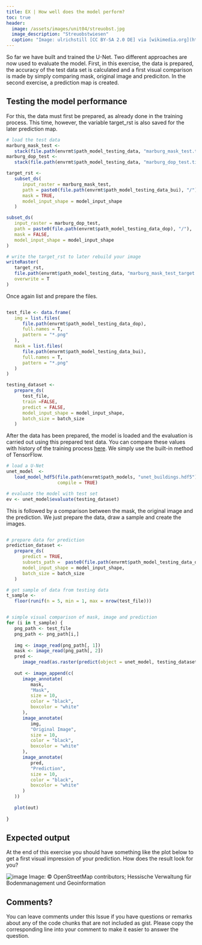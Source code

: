 ```yaml
---
title: EX | How well does the model perform?
toc: true
header:
  image: /assets/images/unit04/streuobst.jpg
  image_description: "Streuobstwiesen"
  caption: "Image: ulrichstill [CC BY-SA 2.0 DE] via [wikimedia.org](https://commons.wikimedia.org/wiki/File:Tuebingen_Streuobstwiese.jpg)"
---
```



So far we have built and trained the U-Net. Two different approaches are now used to evaluate the model. First, in this exercise, the data is prepared, the accuracy of the test data set is calculated and a first visual comparison is made by simply comparing mask, original image and prediciton. In the second exercise, a prediction map is created.

## Testing the model performance
For this, the data must first be prepared, as already done in the training process. This time, however, the variable target_rst is also saved for the later prediction map. 

```r
# load the test data
marburg_mask_test <-
   stack(file.path(envrmt$path_model_testing_data, "marburg_mask_test.tif"))
marburg_dop_test <-
   stack(file.path(envrmt$path_model_testing_data, "marburg_dop_test.tif"))

target_rst <-
   subset_ds(
      input_raster = marburg_mask_test,
      path = paste0(file.path(envrmt$path_model_testing_data_bui), "/"),
      mask = TRUE,
      model_input_shape = model_input_shape
   )

subset_ds(
   input_raster = marburg_dop_test,
   path = paste0(file.path(envrmt$path_model_testing_data_dop), "/"),
   mask = FALSE,
   model_input_shape = model_input_shape
)

# write the target_rst to later rebuild your image
writeRaster(
   target_rst,
   file.path(envrmt$path_model_testing_data, "marburg_mask_test_target.tif"),
   overwrite = T
)
```
Once again list and prepare the files.

```r 

test_file <- data.frame(
   img = list.files(
      file.path(envrmt$path_model_testing_data_dop),
      full.names = T,
      pattern = "*.png"
   ),
   mask = list.files(
      file.path(envrmt$path_model_testing_data_bui),
      full.names = T,
      pattern = "*.png"
   )
)

testing_dataset <-
   prepare_ds(
      test_file,
      train =FALSE,
      predict = FALSE,
      model_input_shape = model_input_shape,
      batch_size = batch_size
   )
```

After the data has been prepared, the model is loaded and the evaluation is carried out using this prepared test data. You can compare these values with history of the training process [here](). We simply use the built-in method of TensorFlow.

```r
# load a U-Net
unet_model  <-
   load_model_hdf5(file.path(envrmt$path_models, "unet_buildings.hdf5"),
                   compile = TRUE)

# evaluate the model with test set 
ev <- unet_model$evaluate(testing_dataset) 
```
This is followed by a comparison between the mask, the original image and the prediction. We just prepare the data, draw a sample and create the images.


```r 

# prepare data for prediction
prediction_dataset <-
   prepare_ds(
      predict = TRUE,
      subsets_path =  paste0(file.path(envrmt$path_model_testing_data_dop), "/"),
      model_input_shape = model_input_shape,
      batch_size = batch_size
   )

# get sample of data from testing data
t_sample <-
   floor(runif(n = 5, min = 1, max = nrow(test_file)))


# simple visual comparison of mask, image and prediction
for (i in t_sample) {
   png_path <- test_file
   png_path <- png_path[i,]
   
   img <- image_read(png_path[, 1])
   mask <- image_read(png_path[, 2])
   pred <-
      image_read(as.raster(predict(object = unet_model, testing_dataset)[i, , ,]))
   
   out <- image_append(c(
      image_annotate(
         mask,
         "Mask",
         size = 10,
         color = "black",
         boxcolor = "white"
      ),
      image_annotate(
         img,
         "Original Image",
         size = 10,
         color = "black",
         boxcolor = "white"
      ),
      image_annotate(
         pred,
         "Prediction",
         size = 10,
         color = "black",
         boxcolor = "white"
      )
   ))
   
   plot(out)
   
}

```

## Expected output
At the end of this exercise you should have something like the plot below to get a first visual impression of your prediction. How does the result look for you?


![image](../assets/images/unit04/prediction.png)
Image: © OpenStreetMap contributors; Hessische Verwaltung für Bodenmanagement und Geoinformation 

## Comments?
You can leave comments under this Issue if you have questions or remarks about any of the code chunks that are not included as gist. Please copy the corresponding line into your comment to make it easier to answer the question. 


<script src="https://utteranc.es/client.js"
        repo="GeoMOER/geoAI"
        issue-term="GeoAI_2021_unit_04_EX_performance"
        theme="github-light"
        crossorigin="anonymous"
        async>
</script>

